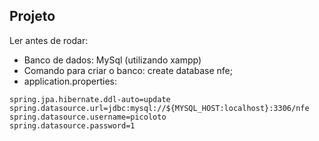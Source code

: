 ## Projeto

Ler antes de rodar:

- Banco de dados: MySql (utilizando xampp)
- Comando para criar o banco: create database nfe;
- application.properties:
```
spring.jpa.hibernate.ddl-auto=update
spring.datasource.url=jdbc:mysql://${MYSQL_HOST:localhost}:3306/nfe
spring.datasource.username=picoloto
spring.datasource.password=1
```

